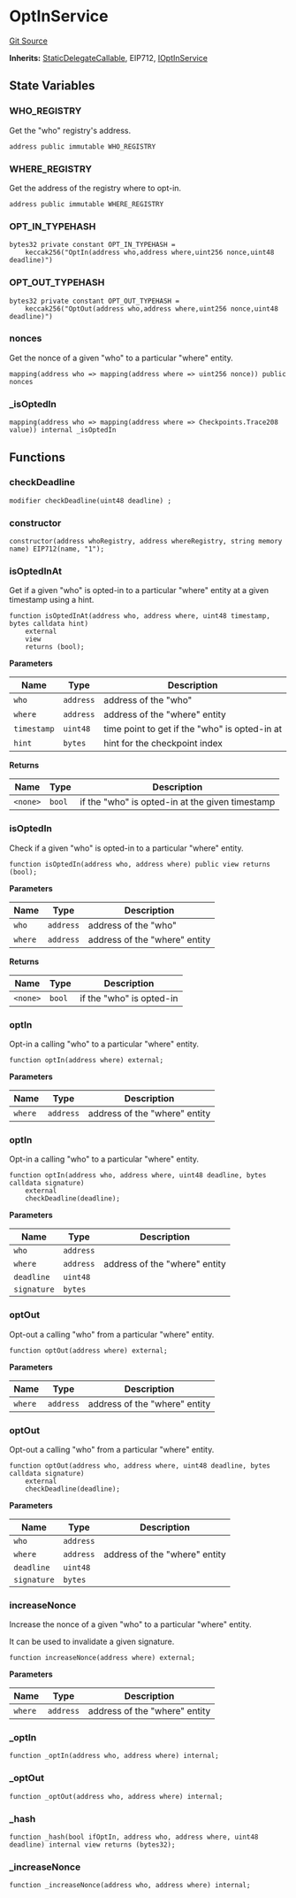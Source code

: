 # OptInService
[Git Source](https://github.com/symbioticfi/core/blob/34733e78ecb0c08640f857df155aa6d467dd9462/src/contracts/service/OptInService.sol)

**Inherits:**
[StaticDelegateCallable](/Users/andreikorokhov/symbiotic/core/docs/autogen/src/src/contracts/common/StaticDelegateCallable.sol/abstract.StaticDelegateCallable.md), EIP712, [IOptInService](/Users/andreikorokhov/symbiotic/core/docs/autogen/src/src/interfaces/service/IOptInService.sol/interface.IOptInService.md)


## State Variables
### WHO_REGISTRY
Get the "who" registry's address.


```solidity
address public immutable WHO_REGISTRY
```


### WHERE_REGISTRY
Get the address of the registry where to opt-in.


```solidity
address public immutable WHERE_REGISTRY
```


### OPT_IN_TYPEHASH

```solidity
bytes32 private constant OPT_IN_TYPEHASH =
    keccak256("OptIn(address who,address where,uint256 nonce,uint48 deadline)")
```


### OPT_OUT_TYPEHASH

```solidity
bytes32 private constant OPT_OUT_TYPEHASH =
    keccak256("OptOut(address who,address where,uint256 nonce,uint48 deadline)")
```


### nonces
Get the nonce of a given "who" to a particular "where" entity.


```solidity
mapping(address who => mapping(address where => uint256 nonce)) public nonces
```


### _isOptedIn

```solidity
mapping(address who => mapping(address where => Checkpoints.Trace208 value)) internal _isOptedIn
```


## Functions
### checkDeadline


```solidity
modifier checkDeadline(uint48 deadline) ;
```

### constructor


```solidity
constructor(address whoRegistry, address whereRegistry, string memory name) EIP712(name, "1");
```

### isOptedInAt

Get if a given "who" is opted-in to a particular "where" entity at a given timestamp using a hint.


```solidity
function isOptedInAt(address who, address where, uint48 timestamp, bytes calldata hint)
    external
    view
    returns (bool);
```
**Parameters**

|Name|Type|Description|
|----|----|-----------|
|`who`|`address`|address of the "who"|
|`where`|`address`|address of the "where" entity|
|`timestamp`|`uint48`|time point to get if the "who" is opted-in at|
|`hint`|`bytes`|hint for the checkpoint index|

**Returns**

|Name|Type|Description|
|----|----|-----------|
|`<none>`|`bool`|if the "who" is opted-in at the given timestamp|


### isOptedIn

Check if a given "who" is opted-in to a particular "where" entity.


```solidity
function isOptedIn(address who, address where) public view returns (bool);
```
**Parameters**

|Name|Type|Description|
|----|----|-----------|
|`who`|`address`|address of the "who"|
|`where`|`address`|address of the "where" entity|

**Returns**

|Name|Type|Description|
|----|----|-----------|
|`<none>`|`bool`|if the "who" is opted-in|


### optIn

Opt-in a calling "who" to a particular "where" entity.


```solidity
function optIn(address where) external;
```
**Parameters**

|Name|Type|Description|
|----|----|-----------|
|`where`|`address`|address of the "where" entity|


### optIn

Opt-in a calling "who" to a particular "where" entity.


```solidity
function optIn(address who, address where, uint48 deadline, bytes calldata signature)
    external
    checkDeadline(deadline);
```
**Parameters**

|Name|Type|Description|
|----|----|-----------|
|`who`|`address`||
|`where`|`address`|address of the "where" entity|
|`deadline`|`uint48`||
|`signature`|`bytes`||


### optOut

Opt-out a calling "who" from a particular "where" entity.


```solidity
function optOut(address where) external;
```
**Parameters**

|Name|Type|Description|
|----|----|-----------|
|`where`|`address`|address of the "where" entity|


### optOut

Opt-out a calling "who" from a particular "where" entity.


```solidity
function optOut(address who, address where, uint48 deadline, bytes calldata signature)
    external
    checkDeadline(deadline);
```
**Parameters**

|Name|Type|Description|
|----|----|-----------|
|`who`|`address`||
|`where`|`address`|address of the "where" entity|
|`deadline`|`uint48`||
|`signature`|`bytes`||


### increaseNonce

Increase the nonce of a given "who" to a particular "where" entity.

It can be used to invalidate a given signature.


```solidity
function increaseNonce(address where) external;
```
**Parameters**

|Name|Type|Description|
|----|----|-----------|
|`where`|`address`|address of the "where" entity|


### _optIn


```solidity
function _optIn(address who, address where) internal;
```

### _optOut


```solidity
function _optOut(address who, address where) internal;
```

### _hash


```solidity
function _hash(bool ifOptIn, address who, address where, uint48 deadline) internal view returns (bytes32);
```

### _increaseNonce


```solidity
function _increaseNonce(address who, address where) internal;
```

